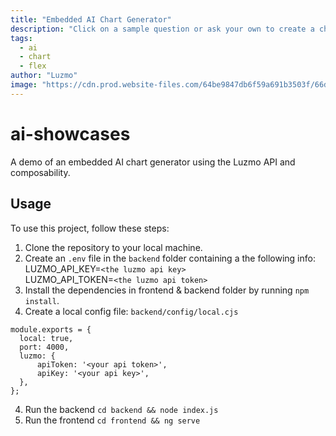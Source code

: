 ```yaml
---
title: "Embedded AI Chart Generator"
description: "Click on a sample question or ask your own to create a chart, powered by AI."
tags:
  - ai
  - chart
  - flex
author: "Luzmo"
image: "https://cdn.prod.website-files.com/64be9847db6f59a691b3503f/66d84032abfc71dbb38bbcd7_embedded_ai_chart_generator.png"
---
```


# ai-showcases
A demo of an embedded AI chart generator using the Luzmo API and composability.

## Usage
To use this project, follow these steps:

1. Clone the repository to your local machine.
2. Create an `.env` file in the `backend` folder containing a the following info: <br>
  LUZMO_API_KEY=`<the luzmo api key>`<br>
  LUZMO_API_TOKEN=`<the luzmo api token>`<br>
3. Install the dependencies in frontend & backend folder by running `npm install`.
4. Create a local config file: `backend/config/local.cjs`
```
module.exports = {
  local: true,
  port: 4000,
  luzmo: {
      apiToken: '<your api token>',
      apiKey: '<your api key>',
  },
};
```
4. Run the backend `cd backend && node index.js`
5. Run the frontend `cd frontend && ng serve`
